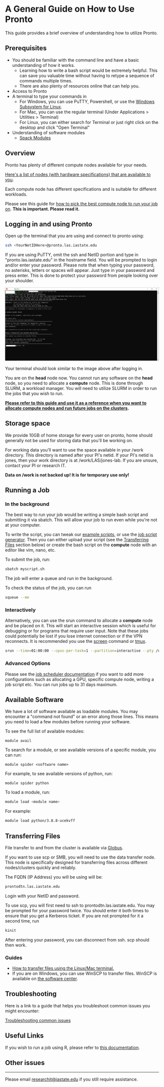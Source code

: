 # A General Guide on How to Use Pronto

This guide provides a brief overview of understanding how to utilize Pronto. 

## Prerequisites

*   You should be familiar with the command line and have a basic understanding of how it works. 
    *   Learning how to write a bash script would be extremely helpful. This can save you valuable time without having to retype a sequence of commands multiple times.
    *   There are also plenty of resources online that can help you.
*   Access to Pronto
*   A terminal to type your commands in
    *   For Windows, you can use PuTTY, Powershell, or use the [Windows Subsystem for Linux](https://docs.microsoft.com/en-us/windows/wsl/install-win10).
    *   For Mac, you can use the regular terminal (Under Applications > Utilities > Terminal)
    *   For Linux, you can either search for Terminal or just right click on the desktop and click "Open Terminal"
*   Understanding of software modules
    *   [Spack Modules](spack_modules.md)

## Overview

Pronto has plenty of different compute nodes available for your needs. 

[Here's a list of nodes (with hardware specifications) that are available to you](hardware.md).

Each compute node has different specifications and is suitable for different workloads.

Please see this guide for [how to pick the best compute node to run your job on](picking_the_best_resource.md). **This is important. Please read it.** 

## Logging in and using Pronto

Open up the terminal that you are using and connect to pronto using:

```bash
ssh <YourNetIDHere>@pronto.las.iastate.edu
```

If you are using PuTTY, omit the ssh and NetID portion and type in "pronto.las.iastate.edu" in the hostname field. You will be prompted to login and/or enter your password. Please note that when typing your password, no asterisks, letters or spaces will appear. Just type in your password and press enter. This is done to protect your password from people looking over your shoulder.

![pronto_window](img/pronto_intro.png)

Your terminal should look similar to the image above after logging in.

You are on the **head** node now. You cannot run any software on the **head** node, so you need to allocate a **compute** node. This is done through SLURM, a workload manager. You will need to utilize SLURM in order to run the jobs that you wish to run. 

**[Please refer to this guide and use it as a reference when you want to allocate compute nodes and run future jobs on the clusters](job_scheduler/index.md).**

## Storage space

We provide 10GB of home storage for every user on pronto, home should generally not be used for storing data that you'll be working on. 

For working data you'll want to use the space available in your /work directory. This directory is named after your PI's netid. If your PI's netid is jones, then your work directory is at /work/LAS/jones-lab. If you are unsure, contact your PI or research IT. 

**Data on /work is not backed up! It is for temporary use only!**

## Running a Job

### In the background

The best way to run your job would be writing a simple bash script and submitting it via sbatch. This will allow your job to run even while you're not at your computer.

To write the script, you can tweak our [example scripts](job_scheduler/example_scripts.md), or use the [job script generator](job_scheduler/job_script_generator.md). Then you can either upload your script (see the [Transferring Files](#transferring-files) section below) or create the bash script on the **compute** node with an editor like vim, nano, etc. 

To submit the job, run: 

```bash
sbatch myscript.sh
```

The job will enter a queue and run in the background. 

To check the status of the job, you can run

```bash
squeue --me
```

### Interactively

Alternatively, you can use the srun command to allocate a **compute** node and be placed on it. This will start an interactive session which is useful for debugging or for programs that require user input. Note that these jobs could potentially be lost if you lose internet connection or if the VPN reconnects. It is recommended you use the [screen](interactive_computing/screen.md) command or [tmux](interactive_computing/tmux.md).

```bash
srun --time=01:00:00 --cpus-per-task=1 --partition=interactive --pty /usr/bin/bash
```

### Advanced Options

Please see the [job scheduler documentation](job_scheduler/index.md) if you want to add more configurations such as allocating a GPU, specific compute node, writing a job script etc. You can run jobs up to 31 days maximum.

## Available Software

We have a lot of software available as loadable modules. You may encounter a "command not found" or an error along those lines. This means you need to load a few modules before running your software. 

To see the full list of available modules:

```
module avail
```

To search for a module, or see available versions of a specific module, you can run:

```
module spider <software name>
```

For example, to see available versions of python, run:

```
module spider python
```

To load a module, run:

```bash
module load <module name>
```

For example:

```bash
module load python/3.8.8-ucekvff
```

## Transferring Files

File transfer to and from the cluster is available via [Globus](file_transfers/globus.md).

If you want to use scp or SMB, you will need to use the data transfer node. This node is specifically designed for transferring files across different nodes/clusters quickly and reliably. 

The FQDN (IP Address) you will be using will be:

```bash
prontodtn.las.iastate.edu
```

Login with your NetID and password.

To use scp, you will first need to ssh to prontodtn.las.iastate.edu. You may be prompted for your password twice. You should enter it both times to ensure that you get a Kerberos ticket. If you are not prompted for it a second time, run

```bash
kinit
```

After entering your password, you can disconnect from ssh. scp should then work.

### Guides

*   [How to transfer files using the Linux/Mac terminal.](file_transfers/scp.md#macos-linux)
*   If you are on Windows, you can use WinSCP to transfer files. WinSCP is available on [the software center](https://researchit.las.iastate.edu/how-use-software-center-windows).

## Troubleshooting

Here is a link to a guide that helps you troubleshoot common issues you might encounter:

[Troubleshooting common issues](troubleshooting/common_issues.md)

## Useful Links

If you wish to run a job using R, please refer to [this documentation](r.md).

## Other issues
------------

Please email [researchit@iastate.edu](mailto:researchit@iastate.edu) if you still require assistance.